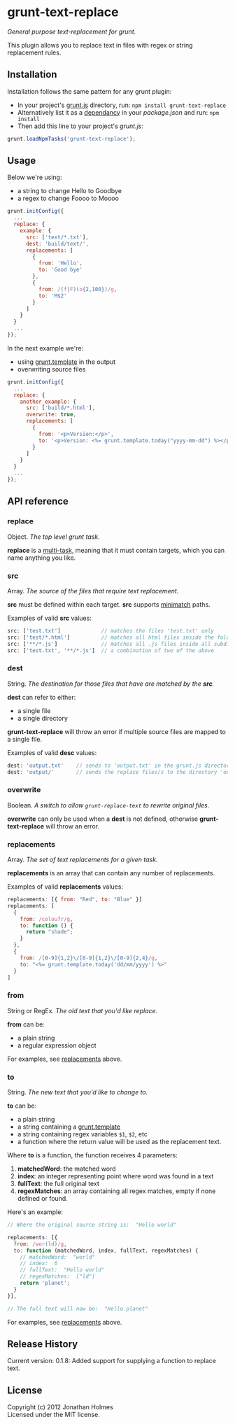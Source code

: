 # grunt-text-replace
*General purpose text-replacement for grunt.* 

This plugin allows you to replace text in files with regex or string replacement rules.
 


## Installation
Installation follows the same pattern for any grunt plugin:

- In your project's [grunt.js][getting_started] directory, run: 
`npm install grunt-text-replace`
- Alternatively list it as a [dependancy][dependancy] in your *package.json* and run: `npm install`
- Then add this line to your project's *grunt.js*:

```javascript
grunt.loadNpmTasks('grunt-text-replace');
```

[grunt]: http://gruntjs.com/
[getting_started]: https://github.com/gruntjs/grunt/blob/master/docs/getting_started.md
[dependancy]: https://npmjs.org/doc/json.html#dependencies


## Usage

Below we're using:

- a string to change Hello to Goodbye
- a regex to change Foooo to Moooo

```javascript
grunt.initConfig({
  ...
  replace: {
    example: {
      src: ['text/*.txt'],
      dest: 'build/text/',
      replacements: [
        { 
          from: 'Hello', 
          to: 'Good bye' 
        }, 
        { 
          from: /(f|F)(o{2,100})/g, 
          to: 'M$2' 
        }
      ]
    }
  }
  ...
});
```

In the next example we're:

- using [grunt.template][grunt.template] in the output
- overwriting source files

```javascript
grunt.initConfig({
  ...
  replace: {
    another_example: {
      src: ['build/*.html'],
      overwrite: true,
      replacements: [
        { 
          from: '<p>Version:</p>', 
          to: '<p>Version: <%= grunt.template.today("yyyy-mm-dd") %></p>'
        }
      ]
    }
  }
  ...
});
```



## API reference

### replace

Object. *The top level grunt task.* 

**replace** is a [multi-task][multitask], meaning that it must contain targets, which you can 
name anything you like.

[multitask]: https://github.com/gruntjs/grunt/blob/master/docs/api.md#gruntregistermultitask


### src

Array. *The source of the files that require text replacement.*

**src** must be defined within each target. **src** supports [minimatch][minimatch] paths.

Examples of valid **src** values:

```javascript
src: ['test.txt']             // matches the files 'test.txt' only
src: ['test/*.html']          // matches all html files inside the folder 'test'
src: ['**/*.js']              // matches all .js files inside all subdirctories 
src: ['test.txt', '**/*.js']  // a combination of two of the above
```

[minimatch]: https://github.com/isaacs/minimatch


### dest

String. *The destination for those files that have are matched by the **src**.*

**dest** can refer to either: 

- a single file 
- a single directory

**grunt-text-replace** will throw an error if multiple source files are mapped to
a single file. 

Examples of valid **desc** values:

```javascript 
dest: 'output.txt'    // sends to 'output.txt' in the grunt.js directory
dest: 'output/'       // sends the replace files/s to the directory 'output'
```



### overwrite

Boolean. *A switch to allow `grunt-replace-text` to rewrite original files.*

**overwrite** can only be used when a **dest** is not defined, otherwise 
**grunt-text-replace** will throw an error.



### replacements

Array. *The set of text replacements for a given task.*

**replacements** is an array that can contain any number of replacements.

Examples of valid **replacements** values:

```javascript 
replacements: [{ from: "Red", to: "Blue" }]
replacements: [
  { 
    from: /colou?r/g, 
    to: function () {
      return "shade";
    }
  }, 
  {
    from: /[0-9]{1,2}\/[0-9]{1,2}\/[0-9]{2,4}/g,
    to: "<%= grunt.template.today('dd/mm/yyyy') %>"
  }
]
```

### from

String or RegEx. *The old text that you'd like replace.*

**from** can be:

- a plain string
- a regular expression object

For examples, see [replacements](#replacements) above.

### to

String. *The new text that you'd like to change to.*

**to** can be:

- a plain string
- a string containing a [grunt.template][grunt.template]
- a string containing regex variables `$1`, `$2`, etc
- a function where the return value will be used as the replacement text.

Where **to** is a function, the function receives 4 parameters:

1. **matchedWord**:  the matched word
2. **index**:  an integer representing point where word was found in a text
3. **fullText**:  the full original text
4. **regexMatches**:  an array containing all regex matches, empty if none defined or found.

Here's an example:

```javascript
// Where the original source string is:  "Hello world"

replacements: [{ 
  from: /wor(ld)/g, 
  to: function (matchedWord, index, fullText, regexMatches) {
    // matchedWord:  "world"
    // index:  6  
    // fullText:  "Hello world"
    // regexMatches:  ["ld"]
    return 'planet';
  }
}],

// The full text will now be:  "Hello planet"
```



For examples, see [replacements](#replacements) above.

[grunt.template]: https://github.com/gruntjs/grunt/blob/master/docs/api_template.md


## Release History
Current version:  0.1.8:  Added support for supplying a function to replace text.




## License
Copyright (c) 2012 Jonathan Holmes  
Licensed under the MIT license.